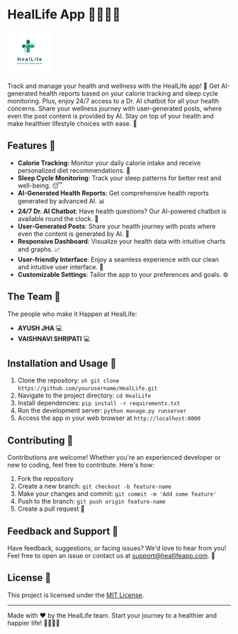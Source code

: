 # HealLife App 🏃‍♀️🍏🛌

<img src="healthcare-removebg.png" alt="HealthTracker Logo" width="100" height="100">

Track and manage your health and wellness with the HealLife app! 🌟 Get AI-generated health reports based on your calorie tracking and sleep cycle monitoring. Plus, enjoy 24/7 access to a Dr. AI chatbot for all your health concerns. Share your wellness journey with user-generated posts, where even the post content is provided by AI. Stay on top of your health and make healthier lifestyle choices with ease. 🚀

## Features 🌈

- **Calorie Tracking**: Monitor your daily calorie intake and receive personalized diet recommendations. 🥗
- **Sleep Cycle Monitoring**: Track your sleep patterns for better rest and well-being. 😴
- **AI-Generated Health Reports**: Get comprehensive health reports generated by advanced AI. 📊
- **24/7 Dr. AI Chatbot**: Have health questions? Our AI-powered chatbot is available round the clock. 🤖
- **User-Generated Posts**: Share your health journey with posts where even the content is generated by AI. 📝
- **Responsive Dashboard**: Visualize your health data with intuitive charts and graphs. 📈
- **User-friendly Interface**: Enjoy a seamless experience with our clean and intuitive user interface. 🌟
- **Customizable Settings**: Tailor the app to your preferences and goals. ⚙️

## The Team 👥
The people who make it Happen at HealLife:

- **AYUSH JHA** 💻
- **VAISHNAVI SHRIPATI** 💻

## Installation and Usage 🚀

1. Clone the repository: ```sh git clone https://github.com/yourusername/HealLife.git ```
3. Navigate to the project directory: `cd HealLife`
4. Install dependencies: `pip install -r requirements.txt`
5. Run the development server: `python manage.py runserver`
6. Access the app in your web browser at `http://localhost:8000`

## Contributing 🤝

Contributions are welcome! Whether you're an experienced developer or new to coding, feel free to contribute. Here's how:

1. Fork the repository
2. Create a new branch: `git checkout -b feature-name`
3. Make your changes and commit: `git commit -m 'Add some feature'`
4. Push to the branch: `git push origin feature-name`
5. Create a pull request 🎉

## Feedback and Support 💬

Have feedback, suggestions, or facing issues? We'd love to hear from you! Feel free to open an issue or contact us at support@heallifeapp.com. 📣

## License 📜

This project is licensed under the [MIT License](LICENSE).

---

Made with ❤️ by the HealLife team. Start your journey to a healthier and happier life! 🌈🏃‍♂️🥦
